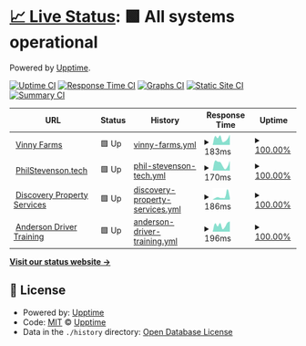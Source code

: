 # [📈 Live Status](https://philstevenson.github.io/upptime): <!--live status--> **🟩 All systems operational**

Powered by [Upptime](https://github.com/upptime/upptime).

[![Uptime CI](https://github.com/philstevenson/upptime/workflows/Uptime%20CI/badge.svg)](https://github.com/philstevenson/upptime/actions?query=workflow%3A%22Uptime+CI%22)
[![Response Time CI](https://github.com/philstevenson/upptime/workflows/Response%20Time%20CI/badge.svg)](https://github.com/philstevenson/upptime/actions?query=workflow%3A%22Response+Time+CI%22)
[![Graphs CI](https://github.com/philstevenson/upptime/workflows/Graphs%20CI/badge.svg)](https://github.com/philstevenson/upptime/actions?query=workflow%3A%22Graphs+CI%22)
[![Static Site CI](https://github.com/philstevenson/upptime/workflows/Static%20Site%20CI/badge.svg)](https://github.com/philstevenson/upptime/actions?query=workflow%3A%22Static+Site+CI%22)
[![Summary CI](https://github.com/philstevenson/upptime/workflows/Summary%20CI/badge.svg)](https://github.com/philstevenson/upptime/actions?query=workflow%3A%22Summary+CI%22)

<!--start: status pages-->
<!-- This summary is generated by Upptime (https://github.com/upptime/upptime) -->
<!-- Do not edit this manually, your changes will be overwritten -->
<!-- prettier-ignore -->
| URL | Status | History | Response Time | Uptime |
| --- | ------ | ------- | ------------- | ------ |
| <img alt="" src="https://icons.duckduckgo.com/ip3/vinnyfarms.com.ico" height="13"> [Vinny Farms](https://vinnyfarms.com) | 🟩 Up | [vinny-farms.yml](https://github.com/philstevenson/upptime/commits/HEAD/history/vinny-farms.yml) | <details><summary><img alt="Response time graph" src="./graphs/vinny-farms/response-time-week.png" height="20"> 183ms</summary><br><a href="https://philstevenson.github.io/upptime/history/vinny-farms"><img alt="Response time 285" src="https://img.shields.io/endpoint?url=https%3A%2F%2Fraw.githubusercontent.com%2Fphilstevenson%2Fupptime%2FHEAD%2Fapi%2Fvinny-farms%2Fresponse-time.json"></a><br><a href="https://philstevenson.github.io/upptime/history/vinny-farms"><img alt="24-hour response time 127" src="https://img.shields.io/endpoint?url=https%3A%2F%2Fraw.githubusercontent.com%2Fphilstevenson%2Fupptime%2FHEAD%2Fapi%2Fvinny-farms%2Fresponse-time-day.json"></a><br><a href="https://philstevenson.github.io/upptime/history/vinny-farms"><img alt="7-day response time 183" src="https://img.shields.io/endpoint?url=https%3A%2F%2Fraw.githubusercontent.com%2Fphilstevenson%2Fupptime%2FHEAD%2Fapi%2Fvinny-farms%2Fresponse-time-week.json"></a><br><a href="https://philstevenson.github.io/upptime/history/vinny-farms"><img alt="30-day response time 188" src="https://img.shields.io/endpoint?url=https%3A%2F%2Fraw.githubusercontent.com%2Fphilstevenson%2Fupptime%2FHEAD%2Fapi%2Fvinny-farms%2Fresponse-time-month.json"></a><br><a href="https://philstevenson.github.io/upptime/history/vinny-farms"><img alt="1-year response time 268" src="https://img.shields.io/endpoint?url=https%3A%2F%2Fraw.githubusercontent.com%2Fphilstevenson%2Fupptime%2FHEAD%2Fapi%2Fvinny-farms%2Fresponse-time-year.json"></a></details> | <details><summary><a href="https://philstevenson.github.io/upptime/history/vinny-farms">100.00%</a></summary><a href="https://philstevenson.github.io/upptime/history/vinny-farms"><img alt="All-time uptime 99.98%" src="https://img.shields.io/endpoint?url=https%3A%2F%2Fraw.githubusercontent.com%2Fphilstevenson%2Fupptime%2FHEAD%2Fapi%2Fvinny-farms%2Fuptime.json"></a><br><a href="https://philstevenson.github.io/upptime/history/vinny-farms"><img alt="24-hour uptime 100.00%" src="https://img.shields.io/endpoint?url=https%3A%2F%2Fraw.githubusercontent.com%2Fphilstevenson%2Fupptime%2FHEAD%2Fapi%2Fvinny-farms%2Fuptime-day.json"></a><br><a href="https://philstevenson.github.io/upptime/history/vinny-farms"><img alt="7-day uptime 100.00%" src="https://img.shields.io/endpoint?url=https%3A%2F%2Fraw.githubusercontent.com%2Fphilstevenson%2Fupptime%2FHEAD%2Fapi%2Fvinny-farms%2Fuptime-week.json"></a><br><a href="https://philstevenson.github.io/upptime/history/vinny-farms"><img alt="30-day uptime 100.00%" src="https://img.shields.io/endpoint?url=https%3A%2F%2Fraw.githubusercontent.com%2Fphilstevenson%2Fupptime%2FHEAD%2Fapi%2Fvinny-farms%2Fuptime-month.json"></a><br><a href="https://philstevenson.github.io/upptime/history/vinny-farms"><img alt="1-year uptime 99.99%" src="https://img.shields.io/endpoint?url=https%3A%2F%2Fraw.githubusercontent.com%2Fphilstevenson%2Fupptime%2FHEAD%2Fapi%2Fvinny-farms%2Fuptime-year.json"></a></details>
| <img alt="" src="https://icons.duckduckgo.com/ip3/philstevenson.tech.ico" height="13"> [PhilStevenson.tech](https://philstevenson.tech) | 🟩 Up | [phil-stevenson-tech.yml](https://github.com/philstevenson/upptime/commits/HEAD/history/phil-stevenson-tech.yml) | <details><summary><img alt="Response time graph" src="./graphs/phil-stevenson-tech/response-time-week.png" height="20"> 170ms</summary><br><a href="https://philstevenson.github.io/upptime/history/phil-stevenson-tech"><img alt="Response time 377" src="https://img.shields.io/endpoint?url=https%3A%2F%2Fraw.githubusercontent.com%2Fphilstevenson%2Fupptime%2FHEAD%2Fapi%2Fphil-stevenson-tech%2Fresponse-time.json"></a><br><a href="https://philstevenson.github.io/upptime/history/phil-stevenson-tech"><img alt="24-hour response time 97" src="https://img.shields.io/endpoint?url=https%3A%2F%2Fraw.githubusercontent.com%2Fphilstevenson%2Fupptime%2FHEAD%2Fapi%2Fphil-stevenson-tech%2Fresponse-time-day.json"></a><br><a href="https://philstevenson.github.io/upptime/history/phil-stevenson-tech"><img alt="7-day response time 170" src="https://img.shields.io/endpoint?url=https%3A%2F%2Fraw.githubusercontent.com%2Fphilstevenson%2Fupptime%2FHEAD%2Fapi%2Fphil-stevenson-tech%2Fresponse-time-week.json"></a><br><a href="https://philstevenson.github.io/upptime/history/phil-stevenson-tech"><img alt="30-day response time 197" src="https://img.shields.io/endpoint?url=https%3A%2F%2Fraw.githubusercontent.com%2Fphilstevenson%2Fupptime%2FHEAD%2Fapi%2Fphil-stevenson-tech%2Fresponse-time-month.json"></a><br><a href="https://philstevenson.github.io/upptime/history/phil-stevenson-tech"><img alt="1-year response time 330" src="https://img.shields.io/endpoint?url=https%3A%2F%2Fraw.githubusercontent.com%2Fphilstevenson%2Fupptime%2FHEAD%2Fapi%2Fphil-stevenson-tech%2Fresponse-time-year.json"></a></details> | <details><summary><a href="https://philstevenson.github.io/upptime/history/phil-stevenson-tech">100.00%</a></summary><a href="https://philstevenson.github.io/upptime/history/phil-stevenson-tech"><img alt="All-time uptime 99.99%" src="https://img.shields.io/endpoint?url=https%3A%2F%2Fraw.githubusercontent.com%2Fphilstevenson%2Fupptime%2FHEAD%2Fapi%2Fphil-stevenson-tech%2Fuptime.json"></a><br><a href="https://philstevenson.github.io/upptime/history/phil-stevenson-tech"><img alt="24-hour uptime 100.00%" src="https://img.shields.io/endpoint?url=https%3A%2F%2Fraw.githubusercontent.com%2Fphilstevenson%2Fupptime%2FHEAD%2Fapi%2Fphil-stevenson-tech%2Fuptime-day.json"></a><br><a href="https://philstevenson.github.io/upptime/history/phil-stevenson-tech"><img alt="7-day uptime 100.00%" src="https://img.shields.io/endpoint?url=https%3A%2F%2Fraw.githubusercontent.com%2Fphilstevenson%2Fupptime%2FHEAD%2Fapi%2Fphil-stevenson-tech%2Fuptime-week.json"></a><br><a href="https://philstevenson.github.io/upptime/history/phil-stevenson-tech"><img alt="30-day uptime 100.00%" src="https://img.shields.io/endpoint?url=https%3A%2F%2Fraw.githubusercontent.com%2Fphilstevenson%2Fupptime%2FHEAD%2Fapi%2Fphil-stevenson-tech%2Fuptime-month.json"></a><br><a href="https://philstevenson.github.io/upptime/history/phil-stevenson-tech"><img alt="1-year uptime 100.00%" src="https://img.shields.io/endpoint?url=https%3A%2F%2Fraw.githubusercontent.com%2Fphilstevenson%2Fupptime%2FHEAD%2Fapi%2Fphil-stevenson-tech%2Fuptime-year.json"></a></details>
| <img alt="" src="https://icons.duckduckgo.com/ip3/discoverypropertyservices.co.uk.ico" height="13"> [Discovery Property Services](https://discoverypropertyservices.co.uk) | 🟩 Up | [discovery-property-services.yml](https://github.com/philstevenson/upptime/commits/HEAD/history/discovery-property-services.yml) | <details><summary><img alt="Response time graph" src="./graphs/discovery-property-services/response-time-week.png" height="20"> 186ms</summary><br><a href="https://philstevenson.github.io/upptime/history/discovery-property-services"><img alt="Response time 347" src="https://img.shields.io/endpoint?url=https%3A%2F%2Fraw.githubusercontent.com%2Fphilstevenson%2Fupptime%2FHEAD%2Fapi%2Fdiscovery-property-services%2Fresponse-time.json"></a><br><a href="https://philstevenson.github.io/upptime/history/discovery-property-services"><img alt="24-hour response time 111" src="https://img.shields.io/endpoint?url=https%3A%2F%2Fraw.githubusercontent.com%2Fphilstevenson%2Fupptime%2FHEAD%2Fapi%2Fdiscovery-property-services%2Fresponse-time-day.json"></a><br><a href="https://philstevenson.github.io/upptime/history/discovery-property-services"><img alt="7-day response time 186" src="https://img.shields.io/endpoint?url=https%3A%2F%2Fraw.githubusercontent.com%2Fphilstevenson%2Fupptime%2FHEAD%2Fapi%2Fdiscovery-property-services%2Fresponse-time-week.json"></a><br><a href="https://philstevenson.github.io/upptime/history/discovery-property-services"><img alt="30-day response time 279" src="https://img.shields.io/endpoint?url=https%3A%2F%2Fraw.githubusercontent.com%2Fphilstevenson%2Fupptime%2FHEAD%2Fapi%2Fdiscovery-property-services%2Fresponse-time-month.json"></a><br><a href="https://philstevenson.github.io/upptime/history/discovery-property-services"><img alt="1-year response time 311" src="https://img.shields.io/endpoint?url=https%3A%2F%2Fraw.githubusercontent.com%2Fphilstevenson%2Fupptime%2FHEAD%2Fapi%2Fdiscovery-property-services%2Fresponse-time-year.json"></a></details> | <details><summary><a href="https://philstevenson.github.io/upptime/history/discovery-property-services">100.00%</a></summary><a href="https://philstevenson.github.io/upptime/history/discovery-property-services"><img alt="All-time uptime 100.00%" src="https://img.shields.io/endpoint?url=https%3A%2F%2Fraw.githubusercontent.com%2Fphilstevenson%2Fupptime%2FHEAD%2Fapi%2Fdiscovery-property-services%2Fuptime.json"></a><br><a href="https://philstevenson.github.io/upptime/history/discovery-property-services"><img alt="24-hour uptime 100.00%" src="https://img.shields.io/endpoint?url=https%3A%2F%2Fraw.githubusercontent.com%2Fphilstevenson%2Fupptime%2FHEAD%2Fapi%2Fdiscovery-property-services%2Fuptime-day.json"></a><br><a href="https://philstevenson.github.io/upptime/history/discovery-property-services"><img alt="7-day uptime 100.00%" src="https://img.shields.io/endpoint?url=https%3A%2F%2Fraw.githubusercontent.com%2Fphilstevenson%2Fupptime%2FHEAD%2Fapi%2Fdiscovery-property-services%2Fuptime-week.json"></a><br><a href="https://philstevenson.github.io/upptime/history/discovery-property-services"><img alt="30-day uptime 100.00%" src="https://img.shields.io/endpoint?url=https%3A%2F%2Fraw.githubusercontent.com%2Fphilstevenson%2Fupptime%2FHEAD%2Fapi%2Fdiscovery-property-services%2Fuptime-month.json"></a><br><a href="https://philstevenson.github.io/upptime/history/discovery-property-services"><img alt="1-year uptime 100.00%" src="https://img.shields.io/endpoint?url=https%3A%2F%2Fraw.githubusercontent.com%2Fphilstevenson%2Fupptime%2FHEAD%2Fapi%2Fdiscovery-property-services%2Fuptime-year.json"></a></details>
| <img alt="" src="https://icons.duckduckgo.com/ip3/www.andersondrivertraining.co.uk.ico" height="13"> [Anderson Driver Training](https://www.andersondrivertraining.co.uk) | 🟩 Up | [anderson-driver-training.yml](https://github.com/philstevenson/upptime/commits/HEAD/history/anderson-driver-training.yml) | <details><summary><img alt="Response time graph" src="./graphs/anderson-driver-training/response-time-week.png" height="20"> 196ms</summary><br><a href="https://philstevenson.github.io/upptime/history/anderson-driver-training"><img alt="Response time 1967" src="https://img.shields.io/endpoint?url=https%3A%2F%2Fraw.githubusercontent.com%2Fphilstevenson%2Fupptime%2FHEAD%2Fapi%2Fanderson-driver-training%2Fresponse-time.json"></a><br><a href="https://philstevenson.github.io/upptime/history/anderson-driver-training"><img alt="24-hour response time 179" src="https://img.shields.io/endpoint?url=https%3A%2F%2Fraw.githubusercontent.com%2Fphilstevenson%2Fupptime%2FHEAD%2Fapi%2Fanderson-driver-training%2Fresponse-time-day.json"></a><br><a href="https://philstevenson.github.io/upptime/history/anderson-driver-training"><img alt="7-day response time 196" src="https://img.shields.io/endpoint?url=https%3A%2F%2Fraw.githubusercontent.com%2Fphilstevenson%2Fupptime%2FHEAD%2Fapi%2Fanderson-driver-training%2Fresponse-time-week.json"></a><br><a href="https://philstevenson.github.io/upptime/history/anderson-driver-training"><img alt="30-day response time 361" src="https://img.shields.io/endpoint?url=https%3A%2F%2Fraw.githubusercontent.com%2Fphilstevenson%2Fupptime%2FHEAD%2Fapi%2Fanderson-driver-training%2Fresponse-time-month.json"></a><br><a href="https://philstevenson.github.io/upptime/history/anderson-driver-training"><img alt="1-year response time 2214" src="https://img.shields.io/endpoint?url=https%3A%2F%2Fraw.githubusercontent.com%2Fphilstevenson%2Fupptime%2FHEAD%2Fapi%2Fanderson-driver-training%2Fresponse-time-year.json"></a></details> | <details><summary><a href="https://philstevenson.github.io/upptime/history/anderson-driver-training">100.00%</a></summary><a href="https://philstevenson.github.io/upptime/history/anderson-driver-training"><img alt="All-time uptime 99.95%" src="https://img.shields.io/endpoint?url=https%3A%2F%2Fraw.githubusercontent.com%2Fphilstevenson%2Fupptime%2FHEAD%2Fapi%2Fanderson-driver-training%2Fuptime.json"></a><br><a href="https://philstevenson.github.io/upptime/history/anderson-driver-training"><img alt="24-hour uptime 100.00%" src="https://img.shields.io/endpoint?url=https%3A%2F%2Fraw.githubusercontent.com%2Fphilstevenson%2Fupptime%2FHEAD%2Fapi%2Fanderson-driver-training%2Fuptime-day.json"></a><br><a href="https://philstevenson.github.io/upptime/history/anderson-driver-training"><img alt="7-day uptime 100.00%" src="https://img.shields.io/endpoint?url=https%3A%2F%2Fraw.githubusercontent.com%2Fphilstevenson%2Fupptime%2FHEAD%2Fapi%2Fanderson-driver-training%2Fuptime-week.json"></a><br><a href="https://philstevenson.github.io/upptime/history/anderson-driver-training"><img alt="30-day uptime 100.00%" src="https://img.shields.io/endpoint?url=https%3A%2F%2Fraw.githubusercontent.com%2Fphilstevenson%2Fupptime%2FHEAD%2Fapi%2Fanderson-driver-training%2Fuptime-month.json"></a><br><a href="https://philstevenson.github.io/upptime/history/anderson-driver-training"><img alt="1-year uptime 99.97%" src="https://img.shields.io/endpoint?url=https%3A%2F%2Fraw.githubusercontent.com%2Fphilstevenson%2Fupptime%2FHEAD%2Fapi%2Fanderson-driver-training%2Fuptime-year.json"></a></details>

<!--end: status pages-->

[**Visit our status website →**](https://philstevenson.github.io/upptime)

## 📄 License

- Powered by: [Upptime](https://github.com/upptime/upptime)
- Code: [MIT](./LICENSE) © [Upptime](https://upptime.js.org)
- Data in the `./history` directory: [Open Database License](https://opendatacommons.org/licenses/odbl/1-0/)
